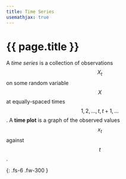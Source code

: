 ```yaml
---
title: Time Series
usemathjax: true
---
```


# {{ page.title }}

A *time series* is a collection of observations $$X_t$$ on some random variable $$X$$ at equally-spaced times $$1, 2, \ldots, t, t+1, \ldots$$. A **time plot** is a graph of the observed values $$x_t$$ against $$t$$.

{: .fs-6 .fw-300 }
